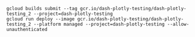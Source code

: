     gcloud builds submit --tag gcr.io/dash-plotly-testing/dash-plotly-testing_2 --project=dash-plotly-testing
    gcloud run deploy --image gcr.io/dash-plotly-testing/dash-plotly-testing_2 --platform managed --project=dash-plotly-testing --allow-unauthenticated